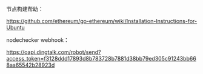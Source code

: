 节点构建帮助：

https://github.com/ethereum/go-ethereum/wiki/Installation-Instructions-for-Ubuntu

nodechecker webhook：

https://oapi.dingtalk.com/robot/send?access_token=f3128ddd17893d8b783728b7881d38bb79ed305c91243bb668aa65542b28923d